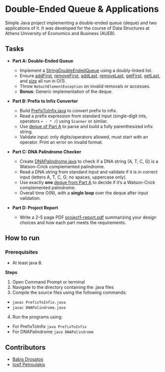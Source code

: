 # Double-Ended Queue & Applications

Simple Java project implementing a double-ended queue (deque) and two applications of it. It was developed for the course of Data Structures at Athens University of Economics and Business (AUEB).


## Tasks
- **Part A: Double-Ended Queue**  
  - Implement a [StringDoubleEndedQueue](StringDoubleEndedQueueImpl.java) using a doubly-linked list.  
  - Ensure [addFirst](StringDoubleEndedQueueImpl.java#L18), [removeFirst](StringDoubleEndedQueueImpl.java#L41), [addLast](StringDoubleEndedQueueImpl.java#L69), [removeLast](StringDoubleEndedQueueImpl.java#L92), [getFirst](StringDoubleEndedQueueImpl.java#L121), [getLast](StringDoubleEndedQueueImpl.java#L136), and [size](StringDoubleEndedQueueImpl.java#L189) all run in O(1).  
  - Throw `NoSuchElementException` on invalid removals or accesses.
  - **Bonus**: Generic implementation of the deque.
  
- **Part B: Prefix to Infix Converter** 
  - Build [PrefixToInfix.java](PrefixToInfix.java) to convert prefix to infix.
  - Read a prefix expression from standard input (single-digit ints, operators `+ - * /`) using `Scanner` or similar.
  - Use [deque of Part A](StringDoubleEndedQueueImpl.java) to parse and build a fully parenthesized infix string.
  - Validate input: only digits/operators allowed, must start with an operator. Print an error on invalid format.

- **Part C: DNA Palindrome Checker**  
  - Create [DNAPalindrome.java](DNAPalindrome.java) to check if a DNA string (A, T, C, G) is a Watson-Crick complemented palindrome.  
  - Read a DNA string from standard input and validate if it is in correct input (letters A, T, C, G; no spaces, uppercase only).
  - Use exactly **one** [deque from Part A](StringDoubleEndedQueueImpl.java) to decide if it’s a Watson-Crick complemented palindrome.  
  - Overall time O(N), with a **single loop** over the deque after input validation.

- **Part D: Project Report**  
  - Write a 2–5 page PDF [project1-report.pdf](docs/report/en-US/Report%20%7BData%20structures%201%7D%20english.pdf) summarizing your design choices and how each part meets the requirements.

## How to run

### Prerequisites
- At least java 8.
  
**Steps**
1. Open Command Prompt or terminal
2. Navigate to the directory containing the .java files
3. Compile the source files using the following commands:
  - `javac PrefixToInfix.java`
  - `javac DNAPalindrome.java`
4. Run the programs using:
  - For PrefixToInfix `java PrefixToInfix`
  - For DNAPalindrome `java DNAPalindrome`

## Contributors
- [Babis Drosatos](https://github.com/BabisDros)
- [Iosif Petroulakis](https://github.com/Morthlog)
